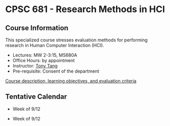 # CPSC 681 - Research Methods in HCI

## Course Information

This specialized course stresses evaluation methods for performing research in Human Computer Interaction (HCI).

* Lectures: MW 2-3:15, MS680A
* Office Hours: by appointment
* Instructor: [Tony Tang](http://hcitang.org)
* Pre-requisite: Consent of the department

[Course description, learning objectives, and evaluation criteria](about.md)

## Tentative Calendar

* Week of 9/12


* Week of 9/12


